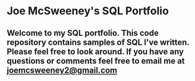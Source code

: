 # Joe McSweeney's SQL Portfolio

## Welcome to my SQL portfolio. This code repository contains samples of SQL I've written. Please feel free to look around. If you have any questions or comments feel free to email me at joemcsweeney2@gmail.com
